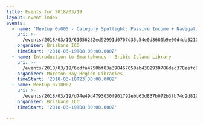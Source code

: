 ```yaml
---
title: Events for 2018/03/19
layout: event-index
events:
  - name: 'Meetup 0x005 - Category Spotlight: Passive Income + Navigating EtherDelta'
    uri: >-
      /events/2018/03/19/61056232ed92991d0707d35c54e0d8680b9e00d4da5210d8d60fb2549901ec8e
    organizer: Brisbane ICO
    timeStart: '2018-03-19T08:00:00.000Z'
  - name: Introduction to Smartphones - Bribie Island Library
    uri: >-
      /events/2018/03/19/6cdfa4750bf83a398467050ab4302930786dec378eefc88152d132fd93730a2c
    organizer: Moreton Bay Region Libraries
    timeStart: '2018-03-18T23:30:00.000Z'
  - name: Meetup 0x18002
    uri: >-
      /events/2018/03/19/d74e49d4793030f901792ebb63d837b072b3fb74c2d81944f0c4b4056a2821d6
    organizer: Brisbane ICO
    timeStart: '2018-03-19T08:30:00.000Z'

---
```

